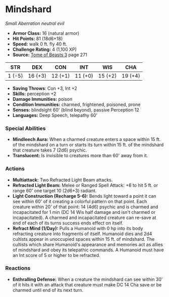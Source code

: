 # Mindshard

*Small* *Aberration* *neutral evil*

- **Armor Class:** 16 (natural armor)
- **Hit Points:** 81 (18d6+18)
- **Speed:** walk 0 ft. fly 40 ft.
- **Challenge Rating:** 4 (1,100 XP)
- **Source:** [Tome of Beasts 3](https://koboldpress.com/kpstore/product/tome-of-beasts-3-for-5th-edition/) page 271

| STR | DEX | CON | INT | WIS | CHA |
| --- | --- | --- | --- | --- | --- |
| 1 (-5) | 16 (+3) | 12 (+1) | 11 (+0) | 15 (+2) | 19 (+4) |

- **Saving Throws**: Con +3, Int +2
- **Skills:** perception +2
- **Damage Immunities:** poison
- **Condition Immunities:** charmed, frightened, poisoned, prone
- **Senses:** blindsight 60' (blind beyond), passive Perception 12
- **Languages:** Deep Speech, telepathy 60'

### Special Abilities

- **Mindleech Aura:** When a charmed creature enters a space within 15 ft. of the mindshard on a turn or starts its turn within 15 ft. of the mindshard that creature takes 7 (2d6) psychic.
- **Translucent:** Is invisible to creatures more than 60' away from it.

### Actions

- **Multiattack:** Two Refracted Light Beam attacks.
- **Refracted Light Beam:** Melee or Ranged Spell Attack: +6 to hit 5 ft. or range 60' one target 10 (2d6+3) radiant.
- **Light Construction (Recharge 5-6):** Bends light toward a point it can see within 60' of it creating a colorful pattern on that point. Each creature within 20' of that point: 14 (4d6) psychic and is charmed and incapacitated for 1 min (DC 14 Wis half damage and isn't charmed or incapacitated). A charmed and incapacitated creature can re-save at end of each of its turns success ends effect on itself.
- **Refract Mind (1/Day):** Pulls a Humanoid with 0 hp into its body refracting creature into fragments of itself. Humanoid dies and 2d4 cultists appear in unoccupied spaces within 15 ft. of mindshard. The cultists which share Humanoid's appearance and memories act as allies of mindshard and obey its telepathic commands. A Humanoid must have an Int score of 5 or higher to be refracted.

### Reactions

- **Enthralling Defense:** When a creature the mindshard can see within 30' of it hits it with an attack that creature must make DC 14 Cha save or be charmed until end of its next turn.


